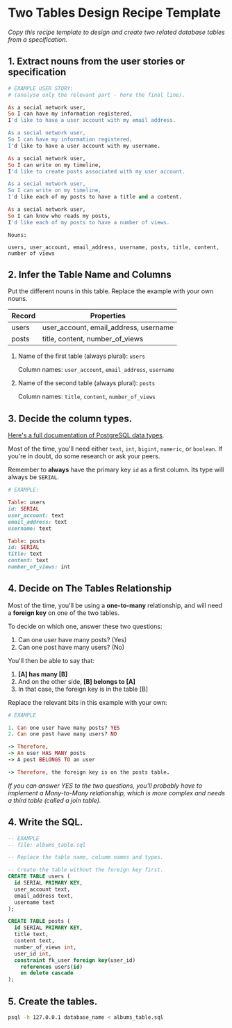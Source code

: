 # Two Tables Design Recipe Template

_Copy this recipe template to design and create two related database tables from a specification._

## 1. Extract nouns from the user stories or specification

```ruby
# EXAMPLE USER STORY:
# (analyse only the relevant part - here the final line).

As a social network user,
So I can have my information registered,
I'd like to have a user account with my email address.

As a social network user,
So I can have my information registered,
I'd like to have a user account with my username.

As a social network user,
So I can write on my timeline,
I'd like to create posts associated with my user account.

As a social network user,
So I can write on my timeline,
I'd like each of my posts to have a title and a content.

As a social network user,
So I can know who reads my posts,
I'd like each of my posts to have a number of views.
```

```
Nouns:

users, user_account, email_address, username, posts, title, content, number of views
```

## 2. Infer the Table Name and Columns

Put the different nouns in this table. Replace the example with your own nouns.

| Record                | Properties          |
| --------------------- | ------------------  |
| users                 | user_account, email_address, username
| posts                 | title, content, number_of_views

1. Name of the first table (always plural): `users` 

    Column names: `user_account`, `email_address`, `username`

2. Name of the second table (always plural): `posts` 

    Column names: `title`, `content`, `number_of_views`

## 3. Decide the column types.

[Here's a full documentation of PostgreSQL data types](https://www.postgresql.org/docs/current/datatype.html).

Most of the time, you'll need either `text`, `int`, `bigint`, `numeric`, or `boolean`. If you're in doubt, do some research or ask your peers.

Remember to **always** have the primary key `id` as a first column. Its type will always be `SERIAL`.

```ruby
# EXAMPLE:

Table: users
id: SERIAL
user_account: text
email_address: text
username: text

Table: posts
id: SERIAL
title: text
content: text
number_of_views: int
```

## 4. Decide on The Tables Relationship

Most of the time, you'll be using a **one-to-many** relationship, and will need a **foreign key** on one of the two tables.

To decide on which one, answer these two questions:

1. Can one user have many posts? (Yes)
2. Can one post have many users? (No)

You'll then be able to say that:

1. **[A] has many [B]**
2. And on the other side, **[B] belongs to [A]**
3. In that case, the foreign key is in the table [B]

Replace the relevant bits in this example with your own:

```ruby
# EXAMPLE

1. Can one user have many posts? YES
2. Can one post have many users? NO

-> Therefore,
-> An user HAS MANY posts
-> A post BELONGS TO an user

-> Therefore, the foreign key is on the posts table.
```

*If you can answer YES to the two questions, you'll probably have to implement a Many-to-Many relationship, which is more complex and needs a third table (called a join table).*

## 4. Write the SQL.

```sql
-- EXAMPLE
-- file: albums_table.sql

-- Replace the table name, columm names and types.

-- Create the table without the foreign key first.
CREATE TABLE users (
  id SERIAL PRIMARY KEY,
  user_account text,
  email_address text,
  username text
);

CREATE TABLE posts (
  id SERIAL PRIMARY KEY,
  title text,
  content text,
  number_of_views int,
  user_id int,
  constraint fk_user foreign key(user_id)
    references users(id)
    on delete cascade
);

```

## 5. Create the tables.

```bash
psql -h 127.0.0.1 database_name < albums_table.sql
```
